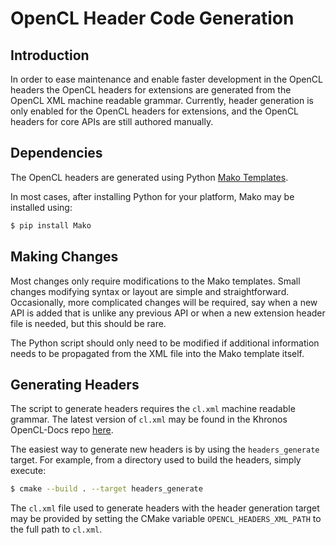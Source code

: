 # OpenCL Header Code Generation

## Introduction

In order to ease maintenance and enable faster development in the OpenCL headers the OpenCL headers for extensions are generated from the OpenCL XML machine readable grammar.
Currently, header generation is only enabled for the OpenCL headers for extensions, and the OpenCL headers for core APIs are still authored manually.

## Dependencies

The OpenCL headers are generated using Python [Mako Templates](https://www.makotemplates.org/).

In most cases, after installing Python for your platform, Mako may be installed using:

```sh
$ pip install Mako
```

## Making Changes

Most changes only require modifications to the Mako templates.
Small changes modifying syntax or layout are simple and straightforward.
Occasionally, more complicated changes will be required, say when a new API is added that is unlike any previous API or when a new extension header file is needed, but this should be rare.

The Python script should only need to be modified if additional information needs to be propagated from the XML file into the Mako template itself.

## Generating Headers

The script to generate headers requires the `cl.xml` machine readable grammar.
The latest version of `cl.xml` may be found in the Khronos OpenCL-Docs repo [here](https://github.com/KhronosGroup/OpenCL-Docs/blob/main/xml/cl.xml).

The easiest way to generate new headers is by using the `headers_generate` target.
For example, from a directory used to build the headers, simply execute:

```sh
$ cmake --build . --target headers_generate
```

The `cl.xml` file used to generate headers with the header generation target may be provided by setting the CMake variable `OPENCL_HEADERS_XML_PATH` to the full path to `cl.xml`.
